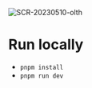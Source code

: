 ![SCR-20230510-olth](https://github.com/xitox97/choose-one/assets/15958161/6f0c395a-ad08-48af-b92a-468682c6dc79)

# Run locally
- `pnpm install`
- `pnpm run dev`

